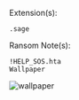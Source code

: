 Extension(s): 
```
.sage
```
Ransom Note(s): 
```
!HELP_SOS.hta
Wallpaper
```
![wallpaper](https://github.com/user-attachments/assets/ac5adb4e-15d0-4353-a193-ce85ff6df431)
